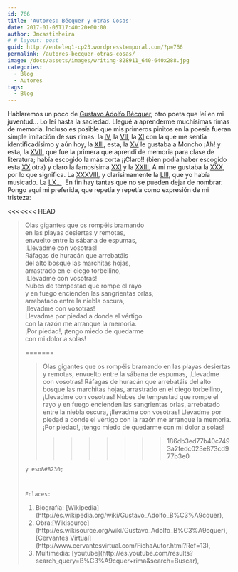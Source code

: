 ```yaml
---
id: 766
title: 'Autores: Bécquer y otras Cosas'
date: 2017-01-05T17:40:20+00:00
author: Jmcastinheira
# # layout: post
guid: http://enteleq1-cp23.wordpresstemporal.com/?p=766
permalink: /autores-becquer-otras-cosas/
image: /docs/assets/images/writing-828911_640-640x288.jpg
categories:
  - Blog
  - Autores
tags:
  - Blog
---
```

Hablaremos un poco de [Gustavo Adolfo Bécquer](http://es.wikipedia.org/wiki/Gustavo_Adolfo_B%C3%A9cquer), otro poeta que leí en mi juventud&#8230; Lo leí hasta la saciedad. Llegué a aprenderme muchísimas rimas de memoria. Incluso es posible que mis primeros pinitos en la poesía fueran simple imitación de sus rimas: la [IV](http://es.wikisource.org/wiki/Rima_IV), la [VII](http://es.wikisource.org/wiki/Rima_VII), la [XI](http://es.wikisource.org/wiki/Rima_XI) con la que me sentía identificadísimo y aún hoy, la [XIII](http://es.wikisource.org/wiki/Rima_XIII), esta, la [XV](http://es.wikisource.org/wiki/Rima_XV) le gustaba a Moncho ¡Ah! y esta, la [XVII,](http://es.wikisource.org/wiki/Rima_XVII) que fue la primera que aprendí de memoria para clase de literatura; había escogido la más corta ¡¡Claro!! (bien podía haber escogido esta [XX](http://es.wikisource.org/wiki/Rima_XX) otra) y claro la famosísima [XXI](http://es.wikisource.org/wiki/Rima_XX) y la [XXIII.](http://es.wikisource.org/wiki/Rima_XXIII) A mi me gustaba la [XXX](http://es.wikisource.org/wiki/Rima_XXX), por lo que significa. La [XXXVIII](http://es.wikisource.org/wiki/Rima_XXXVIII), y clarisimamente la [LIII](http://es.wikisource.org/wiki/Rima_LIII), que yo había musicado. La [LX&#8230;](http://es.wikisource.org/wiki/Rima_LX)  En fin hay tantas que no se pueden dejar de nombrar. Pongo aquí mi preferida, que repetía y repetía como expresión de mi tristeza:


<<<<<<< HEAD
  <blockquote>Olas gigantes que os rompéis bramando<br /> en las playas desiertas y remotas,<br /> envuelto entre la sábana de espumas,<br /> ¡Llevadme con vosotras!<br /> Ráfagas de huracán que arrebatáis<br /> del alto bosque las marchitas hojas,<br /> arrastrado en el ciego torbellino,<br /> ¡Llevadme con vosotras!<br /> Nubes de tempestad que rompe el rayo<br /> y en fuego encienden las sangrientas orlas,<br /> arrebatado entre la niebla oscura,<br /> ¡llevadme con vosotras!<br /> Llevadme por piedad a donde el vértigo<br /> con la razón me arranque la memoria.<br /> ¡Por piedad!, ¡tengo miedo de quedarme<br /> con mi dolor a solas!
    </p>
=======
  <blockquote>Olas gigantes que os rompéis bramando en las playas desiertas y remotas, envuelto entre la sábana de espumas, ¡Llevadme con vosotras! Ráfagas de huracán que arrebatáis del alto bosque las marchitas hojas, arrastrado en el ciego torbellino, ¡Llevadme con vosotras! Nubes de tempestad que rompe el rayo y en fuego encienden las sangrientas orlas, arrebatado entre la niebla oscura, ¡llevadme con vosotras! Llevadme por piedad a donde el vértigo con la razón me arranque la memoria. ¡Por piedad!, ¡tengo miedo de quedarme con mi dolor a solas!
    
>>>>>>> 186db3ed77b40c7493a2fedc023e873cd977b3e0
  </blockquote>
  
  
    y eso&#8230;
  
  
  
    Enlaces:
  
  <ol>
    <li>
      Biografía: [Wikipedia](http://es.wikipedia.org/wiki/Gustavo_Adolfo_B%C3%A9cquer),
    </li>
    <li>
      Obra:[Wikisource](http://es.wikisource.org/wiki/Gustavo_Adolfo_B%C3%A9cquer), [Cervantes Virtual](http://www.cervantesvirtual.com/FichaAutor.html?Ref=13),
    </li>
    <li>
      Multimedia: [youtube](http://es.youtube.com/results?search_query=B%C3%A9cquer+rima&search=Buscar),
    </li>
  </ol>
